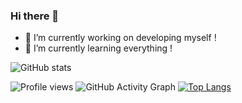 ### Hi there 👋



- 🔭 I’m currently working on developing myself !
- 🌱 I’m currently learning everything !

![GitHub stats](https://github-readme-stats.vercel.app/api?username=vinilRathod&show_icons=true)

![Profile views](https://gpvc.arturio.dev/vinilRathod)
![GitHub Activity Graph](https://activity-graph.herokuapp.com/graph?username=vinilRathod)
[![Top Langs](https://github-readme-stats.vercel.app/api/top-langs/?username=vinilRathod)](https://github.com/anuraghazra/github-readme-stats)
